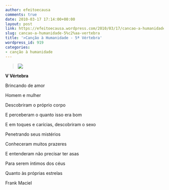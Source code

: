 ```yaml
---
author: efeitoecausa
comments: true
date: 2010-03-17 17:14:00+00:00
layout: post
link: https://efeitoecausa.wordpress.com/2010/03/17/cancao-a-humanidade-5%c2%aa-vertebra/
slug: cancao-a-humanidade-5%c2%aa-vertebra
title: '>Canção à Humanidade - 5ª Vértebra'
wordpress_id: 919
categories:
- canção à humanidade
---
```


>[![](http://lh5.ggpht.com/_55tyid10Ssw/SoLe0d0JUUI/AAAAAAAAABY/sNHgAeTM7gE/safadim1%5B3%5D.jpg)](http://lh5.ggpht.com/_55tyid10Ssw/SoLe0d0JUUI/AAAAAAAAABY/sNHgAeTM7gE/safadim1%5B3%5D.jpg)
  
	 	 

**V Vértebra**


  


Brincando de amor

Homem e mulher

Descobriram o próprio corpo

E perceberam o quanto isso era bom


  


E em toques e carícias, descobriram o sexo

Penetrando seus mistérios

Conheceram muitos prazeres

E entenderam não precisar ter asas

Para serem íntimos dos céus

Quanto às próprias estrelas

Frank Maciel
  

